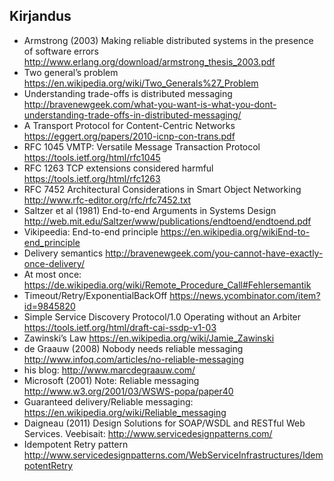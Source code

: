 ## Kirjandus
- Armstrong (2003) Making reliable distributed systems in the presence of software errors http://www.erlang.org/download/armstrong_thesis_2003.pdf
- Two general’s problem https://en.wikipedia.org/wiki/Two_Generals%27_Problem
- Understanding trade-offs is distributed messaging http://bravenewgeek.com/what-you-want-is-what-you-dont-understanding-trade-offs-in-distributed-messaging/ 
- A Transport Protocol for Content-Centric Networks https://eggert.org/papers/2010-icnp-con-trans.pdf 
- RFC 1045 VMTP: Versatile Message Transaction Protocol https://tools.ietf.org/html/rfc1045 
- RFC 1263 TCP extensions considered harmful https://tools.ietf.org/html/rfc1263 
- RFC 7452 Architectural Considerations in Smart Object Networking http://www.rfc-editor.org/rfc/rfc7452.txt 
- Saltzer et al (1981) End-to-end Arguments in Systems Design http://web.mit.edu/Saltzer/www/publications/endtoend/endtoend.pdf 
- Vikipeedia: End-to-end principle https://en.wikipedia.org/wikiEnd-to-end_principle
- Delivery semantics http://bravenewgeek.com/you-cannot-have-exactly-once-delivery/ 
- At most once: https://de.wikipedia.org/wiki/Remote_Procedure_Call#Fehlersemantik 
- Timeout/Retry/ExponentialBackOff  https://news.ycombinator.com/item?id=9845820 
- Simple Service Discovery Protocol/1.0 Operating without an Arbiter https://tools.ietf.org/html/draft-cai-ssdp-v1-03 
- Zawinski’s Law https://en.wikipedia.org/wiki/Jamie_Zawinski 
- de Graauw (2008) Nobody needs reliable messaging http://www.infoq.com/articles/no-reliable-messaging
- his blog: http://www.marcdegraauw.com/ 
- Microsoft (2001) Note: Reliable messaging http://www.w3.org/2001/03/WSWS-popa/paper40
- Guaranteed delivery/Reliable messaging: https://en.wikipedia.org/wiki/Reliable_messaging 
- Daigneau (2011) Design Solutions for SOAP/WSDL and RESTful Web Services. Veebisait: http://www.servicedesignpatterns.com/ 
- Idempotent Retry pattern http://www.servicedesignpatterns.com/WebServiceInfrastructures/IdempotentRetry 







